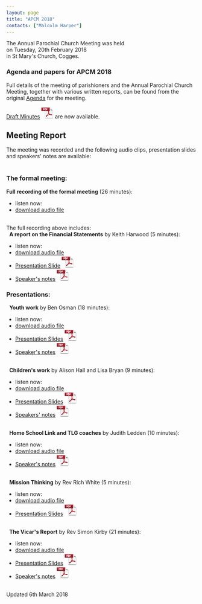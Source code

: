 ```yaml
---
layout: page
title: "APCM 2018"
contacts: ["Malcolm Harper"]
---
```


The Annual Parochial Church Meeting was held<br>
on Tuesday, 20th February 2018<br>
in St Mary's Church, Cogges.

### Agenda and papers for APCM 2018

Full details of the meeting of parishioners and the Annual Parochial Church Meeting, together with various written reports, can be found
from the original [Agenda](agenda.html "Opens link to the 'Agenda and papers for APCM 2018' page") for the meeting.

[Draft Minutes](/documents/apcm/2018/Apcm18_minutes.pdf "Opens link to the Apcm18_minutes.pdf document") ![PDF](/images/pdficon_large.png) are now available.


## Meeting Report

The meeting was recorded and the following audio clips, presentation slides and speakers' notes are available:<br><br>

### The formal meeting:

**Full recording of the formal meeting** (26 minutes):
- listen now: <audio src="/documents/APCM-2018-02-20-audio-Meeting.mp3" type="audio/mpeg"></audio>
- [download audio file ](/documents/APCM-2018-02-20-audio-Meeting.mp3 "'APCM-2018-02-20-audio-Meeting.mp3' audio file")<br><br>

The full recording above includes:<br>
&nbsp;&nbsp;**A report on the Financial Statements** by Keith Harwood (5 minutes):
- listen now: <audio src="/documents/APCM-2018-02-20-audio-Treasurer.mp3" type="audio/mpeg"></audio>
- [download audio file ](/documents/APCM-2018-02-20-audio-Treasurer.mp3 "'APCM-2018-02-20-audio-Treasurer.mp3' audio file")
- [Presentation Slide](/documents/APCM-2018-02-20-slides-Treasurer.pdf "'APCM-2018-02-20-slides-Treasurer.pdf' document") ![PDF](/images/pdficon_large.png)
- [Speaker's notes](/documents/APCM-2018-02-20-notes-Treasurer.pdf "'APCM-2018-02-20-notes-Treasurer.pdf' document") ![PDF](/images/pdficon_large.png)

### Presentations:

&nbsp;&nbsp;**Youth work** by Ben Osman (18 minutes):
- listen now: <audio src="/documents/APCM-2018-02-20-audio-Youth.mp3" type="audio/mpeg"></audio>
- [download audio file ](/documents/APCM-2018-02-20-audio-Youth.mp3 "'APCM-2018-02-20-audio-Youth.mp3' audio file")
- [Presentation Slides](/documents/APCM-2018-02-20-slides-Youth.pdf "'APCM-2018-02-20-slides-Youth.pdf' document") ![PDF](/images/pdficon_large.png)
- [Speaker's notes](/documents/APCM-2018-02-20-notes-Youth.pdf "'APCM-2018-02-20-notes-Youth.pdf' document") ![PDF](/images/pdficon_large.png)<br><br>

&nbsp;&nbsp;**Children's work** by Alison Hall and Lisa Bryan (9 minutes):
- listen now: <audio src="/documents/APCM-2018-02-20-audio-Children.mp3" type="audio/mpeg"></audio>
- [download audio file ](/documents/APCM-2018-02-20-audio-Children.mp3 "'APCM-2018-02-20-audio-Children.mp3' audio file")
- [Presentation Slides](/documents/APCM-2018-02-20-slides-Children.pdf "'APCM-2018-02-20-slides-Children.pdf' document") ![PDF](/images/pdficon_large.png)
- [Speakers' notes](/documents/APCM-2018-02-20-notes-Children.pdf "'APCM-2018-02-20-notes-Children.pdf' document") ![PDF](/images/pdficon_large.png)<br><br>

&nbsp;&nbsp;**Home School Link and TLG coaches** by Judith Ledden (10 minutes):
- listen now: <audio src="/documents/APCM-2018-02-20-audio-SchoolLinks.mp3" type="audio/mpeg"></audio>
- [download audio file ](/documents/APCM-2018-02-20-audio-SchoolLinks.mp3 "'APCM-2018-02-20-audio-SchoolLinks.mp3' audio file")
- [Speaker's notes](/documents/APCM-2018-02-20-notes-SchoolLinks.pdf "'APCM-2018-02-20-notes-SchoolLinks.pdf' document") ![PDF](/images/pdficon_large.png)<br><br>

&nbsp;&nbsp;**Mission Thinking** by Rev Rich White (5 minutes):
- listen now: <audio src="/documents/APCM-2018-02-20-audio-Growth.mp3" type="audio/mpeg"></audio>
- [download audio file ](/documents/APCM-2018-02-20-audio-Growth.mp3 "'APCM-2018-02-20-audio-Growth.mp3' audio file")
- [Presentation Slides](/documents/APCM-2018-02-20-slides-Growth.pdf "'APCM-2018-02-20-slides-Growth.pdf' document") ![PDF](/images/pdficon_large.png)<br><br>

&nbsp;&nbsp;**The Vicar's Report** by Rev Simon Kirby (21 minutes):
- listen now: <audio src="/documents/APCM-2018-02-20-audio-Vicar.mp3" type="audio/mpeg"></audio>
- [download audio file ](/documents/APCM-2018-02-20-audio-Vicar.mp3 "'APCM-2018-02-20-audio-Vicar.mp3' audio file")
- [Presentation Slides](/documents/APCM-2018-02-20-slides-Vicar.pdf "'APCM-2018-02-20-slides-Vicar.pdf' document") ![PDF](/images/pdficon_large.png)
- [Speaker's notes](/documents/APCM-2018-02-20-notes-Vicar.pdf "'APCM-2018-02-20-notes-Vicar.pdf' document") ![PDF](/images/pdficon_large.png)

<br>
<span>Updated 6th March 2018</span>

<br><br>
